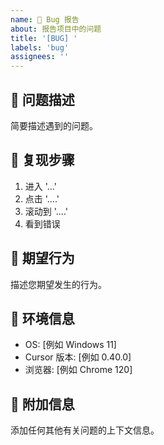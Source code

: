 ```yaml
---
name: 🐛 Bug 报告
about: 报告项目中的问题
title: '[BUG] '
labels: 'bug'
assignees: ''
---
```


## 🐛 问题描述

简要描述遇到的问题。

## 🔄 复现步骤

1. 进入 '...'
2. 点击 '....'
3. 滚动到 '....'
4. 看到错误

## 🎯 期望行为

描述您期望发生的行为。

## 📱 环境信息

- OS: [例如 Windows 11]
- Cursor 版本: [例如 0.40.0]
- 浏览器: [例如 Chrome 120]

## 📎 附加信息

添加任何其他有关问题的上下文信息。
